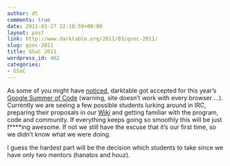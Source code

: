 ```yaml
---
author: dt
comments: true
date: 2011-03-27 22:10:59+00:00
layout: post
link: http://www.darktable.org/2011/03/gsoc-2011/
slug: gsoc-2011
title: GSoC 2011
wordpress_id: 462
categories:
- GSoC
---
```




As some of you might have [noticed](http://prokoudine.info/blog/2011/03/darktable-in-gsoc2011/), darktable got accepted for this year’s [Google Summer of Code](http://www.google-melange.com/gsoc/accepted_orgs/google/gsoc2011) (warning, site doesn’t work with every browser …). Currently we are seeing a few possible students lurking around in IRC, preparing their proposals in our [Wiki](http://sourceforge.net/apps/trac/darktable/wiki/GSOC) and getting familiar with the program, code and community. If everything keeps going so smoothly this will be just f****ing awesome. If not we still have the excuse that it’s our first time, so we didn’t know what we were doing.

I guess the hardest part will be the decision which students to take since we have only two mentors (hanatos and houz).


